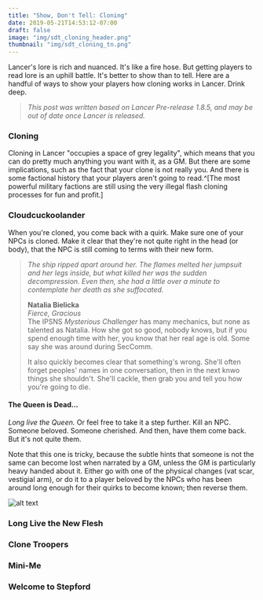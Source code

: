 ```yaml
---
title: "Show, Don't Tell: Cloning"
date: 2019-05-21T14:53:12-07:00
draft: false
image: "img/sdt_cloning_header.png"
thumbnail: "img/sdt_cloning_tn.png"
---
```

Lancer's lore is rich and nuanced. It's like a fire hose. But getting players to read lore is an uphill battle. It's better to show than to tell. Here are a handful of ways to show your players how cloning works in Lancer. Drink deep.

<!--more-->
> _This post was written based on Lancer Pre-release 1.8.5, and may be out of date once Lancer is released._

### Cloning

Cloning in Lancer "occupies a space of grey legality", which means that you can do pretty much anything you want with it, as a GM. But there are some implications, such as the fact that your clone is not really you. And there is some factional history that your players aren't going to read.^[The most powerful military factions are still using the very illegal flash cloning processes for fun and profit.]

### Cloudcuckoolander

When you're cloned, you come back with a quirk. Make sure one of your NPCs is cloned. Make it clear that they're not quite right in the head (or body), that the NPC is still coming to terms with their new form.

> _The ship ripped apart around her. The flames melted her jumpsuit and her legs inside, but what killed her was the sudden decompression. Even then, she had a little over a minute to contemplate her death as she suffocated._
> 
> **Natalia Bielicka**  
> _Fierce, Gracious_  
> The IPSNS _Mysterious Challenger_ has many mechanics, but none as talented as Natalia. How she got so good, nobody knows, but if you spend enough time with her, you know that her real age is old. Some say she was around during SecComm.
> 
> It also quickly becomes clear that something's wrong. She'll often forget peoples' names in one conversation, then in the next knwo things she shouldn't. She'll cackle, then grab you and tell you how you're going to die.


#### The Queen is Dead...

_Long live the Queen._ Or feel free to take it a step further. Kill an NPC. Someone beloved. Someone cherished. And then, have them come back. But it's not quite them.

Note that this one is tricky, because the subtle hints that someone is not the same can become lost when narrated by a GM, unless the GM is particularly heavy handed about it. Either go with one of the physical changes (vat scar, vestigial arm), or do it to a player beloved by the NPCs who has been around long enough for their quirks to become known; then reverse them.

![alt text](/img/cloning_flesh.png "A cybersurgery suite.")

### Long Live the New Flesh

### Clone Troopers

### Mini-Me

### Welcome to Stepford

